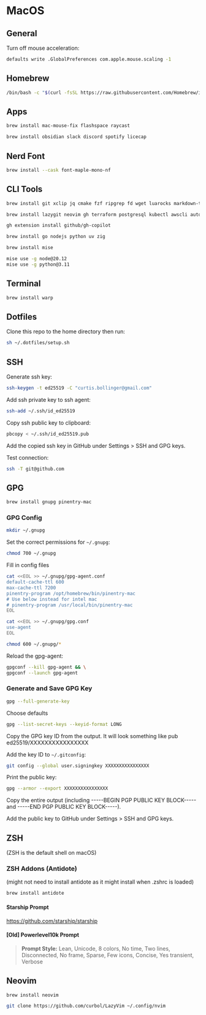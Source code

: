 # MacOS

## General

Turn off mouse acceleration:

```sh
defaults write .GlobalPreferences com.apple.mouse.scaling -1
```

## Homebrew

```sh
/bin/bash -c "$(curl -fsSL https://raw.githubusercontent.com/Homebrew/install/HEAD/install.sh)"
```

## Apps

```sh
brew install mac-mouse-fix flashspace raycast
```

```sh
brew install obsidian slack discord spotify licecap
```

## Nerd Font

```sh
brew install --cask font-maple-mono-nf
```

## CLI Tools

```sh
brew install git xclip jq cmake fzf ripgrep fd wget luarocks markdown-toc prettier
```

```sh
brew install lazygit neovim gh terraform postgresql kubectl awscli automake
```

```sh
gh extension install github/gh-copilot
```

```sh
brew install go nodejs python uv zig
```

```sh
brew install mise
```

```sh
mise use -g node@20.12
mise use -g python@3.11
```

## Terminal

```sh
brew install warp
```

## Dotfiles

Clone this repo to the home directory then run:

```sh
sh ~/.dotfiles/setup.sh
```

## SSH

Generate ssh key:

```sh
ssh-keygen -t ed25519 -C "curtis.bollinger@gmail.com"
```

Add ssh private key to ssh agent:

```sh
ssh-add ~/.ssh/id_ed25519
```

Copy ssh public key to clipboard:

```sh
pbcopy < ~/.ssh/id_ed25519.pub
```

Add the copied ssh key in GitHub under Settings > SSH and GPG keys.

Test connection:

```sh
ssh -T git@github.com
```

## GPG

```sh
brew install gnupg pinentry-mac
```

### GPG Config

```sh
mkdir ~/.gnupg
```

Set the correct permissions for `~/.gnupg`:

```sh
chmod 700 ~/.gnupg
```

Fill in config files

```sh
cat <<EOL >> ~/.gnupg/gpg-agent.conf
default-cache-ttl 600
max-cache-ttl 7200
pinentry-program /opt/homebrew/bin/pinentry-mac
# Use below instead for intel mac
# pinentry-program /usr/local/bin/pinentry-mac
EOL
```

```sh
cat <<EOL >> ~/.gnupg/gpg.conf
use-agent
EOL
```

```sh
chmod 600 ~/.gnupg/*
```

Reload the gpg-agent:

```sh
gpgconf --kill gpg-agent && \
gpgconf --launch gpg-agent
```

### Generate and Save GPG Key

```sh
gpg --full-generate-key
```

Choose defaults

```sh
gpg --list-secret-keys --keyid-format LONG
```

Copy the GPG key ID from the output. It will look something like pub ed25519/XXXXXXXXXXXXXXXX

Add the key ID to `~/.gitconfig`:

```sh
git config --global user.signingkey XXXXXXXXXXXXXXXX
```

Print the public key:

```sh
gpg --armor --export XXXXXXXXXXXXXXXX
```

Copy the entire output (including -----BEGIN PGP PUBLIC KEY BLOCK----- and -----END PGP PUBLIC KEY BLOCK-----).

Add the public key to GitHub under Settings > SSH and GPG keys.

## ZSH

(ZSH is the default shell on macOS)

### ZSH Addons (Antidote)

(might not need to install antidote as it might install when .zshrc is loaded)

```sh
brew install antidote
```

#### Starship Prompt

<https://github.com/starship/starship>

#### [Old] Powerlevel10k Prompt

> **Prompt Style:** Lean, Unicode, 8 colors, No time, Two lines, Disconnected, No frame, Sparse, Few icons, Concise, Yes transient, Verbose

## Neovim

```sh
brew install neovim
```

```sh
git clone https://github.com/curbol/LazyVim ~/.config/nvim
```
